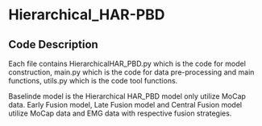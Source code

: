 # Hierarchical_HAR-PBD



## Code Description
Each file contains HierarchicalHAR_PBD.py which is the code for model construction, main.py which is the code for data pre-processing and main functions, utils.py which is the code tool functions.

Baselinde model is the Hierarchical HAR_PBD model only utilize MoCap data. Early Fusion model, Late Fusion model and Central Fusion model utilize MoCap data and EMG data with respective fusion strategies.
